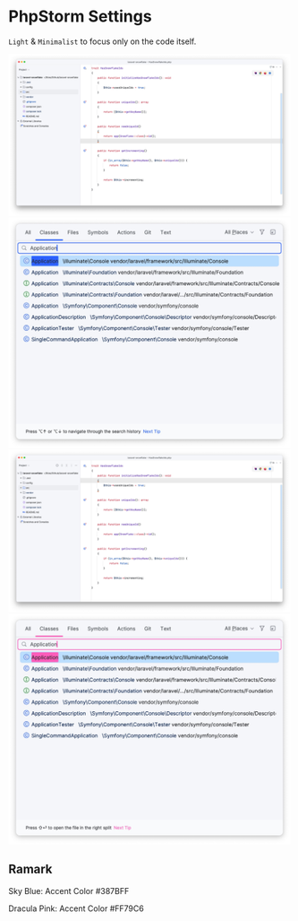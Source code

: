 # PhpStorm Settings

`Light` & `Minimalist` to focus only on the code itself.

<img  src="./1.jpg" alt="screenshot"/>

<img  src="./2.jpg" alt="screenshot"/>

<img  src="./3.jpg" alt="screenshot"/>

<img  src="./4.jpg" alt="screenshot"/>

## Ramark
Sky Blue: Accent Color #387BFF

Dracula Pink: Accent Color #FF79C6
